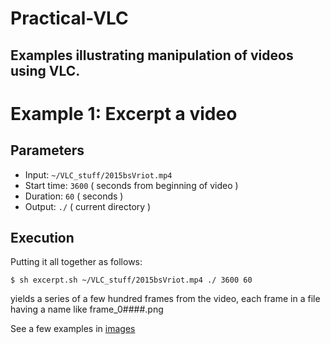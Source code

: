 # Practical-VLC
Examples illustrating manipulation of videos using VLC.
--------
# Example 1: Excerpt a video

## Parameters

* Input: `~/VLC_stuff/2015bsVriot.mp4`
* Start time: `3600` ( seconds from beginning of video )
* Duration: `60` ( seconds )
* Output: `./`  ( current directory )

## Execution
Putting it all together as follows:

```$ sh excerpt.sh ~/VLC_stuff/2015bsVriot.mp4 ./ 3600 60```

yields a series of a few hundred frames from the video, each frame in a file having a name like frame_0####.png

See a few examples in [images](https://github.com/KarlEdwards/Practical-VLC/images.git)
